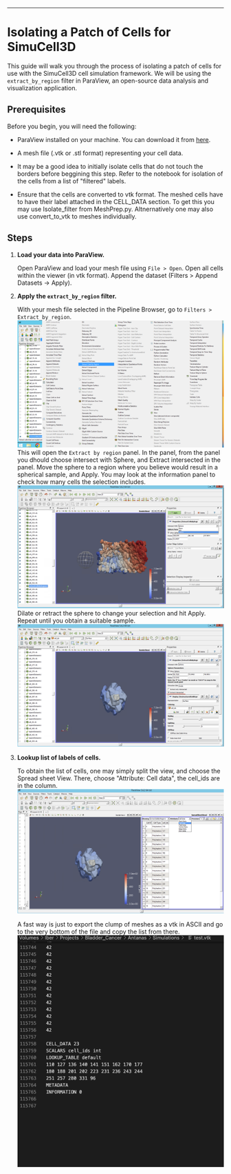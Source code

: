 ---

# Isolating a Patch of Cells for SimuCell3D

This guide will walk you through the process of isolating a patch of cells for use with the SimuCell3D cell simulation framework. We will be using the `extract_by_region` filter in ParaView, an open-source data analysis and visualization application.

## Prerequisites

Before you begin, you will need the following:

- ParaView installed on your machine. You can download it from [here](https://www.paraview.org/download/).
- A mesh file (.vtk or .stl format) representing your cell data.

- It may be a good idea to initially isolate cells that do not touch the borders before beggining this step. Refer to the notebook for isolation of the cells from a list of "filtered" labels.

- Ensure that the cells are converted to vtk format. The meshed cells have to have their label attached in the CELL_DATA section. To get this you may use Isolate_filter from MeshPrep.py. Altnernatively one may also use convert_to_vtk to meshes individually. 

## Steps

1. **Load your data into ParaView.**

   Open ParaView and load your mesh file using `File > Open`. Open all cells within the viewer (in vtk format). Append the dataset (Filters > Append Datasets -> Apply).

2. **Apply the `extract_by_region` filter.**

   With your mesh file selected in the Pipeline Browser, go to `Filters > Extract_by_region`. 
   ![](images/Extract_Cells.png)
   This will open the `Extract by region` panel. In the panel, from the panel you dhould choose intersect with Sphere, and Extract intersected in the panel. Move the sphere to a region where you believe would result in a spherical sample, and Apply. You may look at the information panel to check how many cells the selection includes.
   ![](images/Appended_sphere_display.png)
   Dilate or retract the sphere to change your selection and hit Apply. Repeat until you obtain a suitable sample.
   ![](images/Extract.png)

3. **Lookup list of labels of cells.**

   To obtain the list of cells, one may simply split the view, and choose the Spread sheet View. There, choose "Attribute: Cell data", the cell_ids are in the column. 
   ![](images/SpreadSheet.png)

   A fast way is just to export the clump of meshes as a vtk in ASCII and go to the very bottom of the file and copy the list from there.
   ![](images/ASCII_vtk.png)

